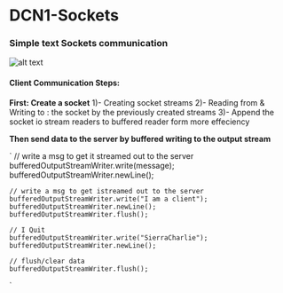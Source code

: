 # DCN1-Sockets
### Simple text Sockets communication
![alt text](https://static.javatpoint.com/core/images/socket-programming.png)

#### Client Communication Steps:

**First: Create a socket** 
1)- Creating socket streams
2)- Reading from & Writing to : the socket by the previously created streams
3)- Append the socket io stream readers to buffered reader form more effeciency

**Then send data to the server by buffered writing to the output stream**

`
    // write a msg to get it streamed out to the server
    bufferedOutputStreamWriter.write(message); 
    bufferedOutputStreamWriter.newLine();

    // write a msg to get istreamed out to the server
    bufferedOutputStreamWriter.write("I am a client"); 
    bufferedOutputStreamWriter.newLine();
    bufferedOutputStreamWriter.flush();
            
    // I Quit        
    bufferedOutputStreamWriter.write("SierraCharlie");
    bufferedOutputStreamWriter.newLine();

    // flush/clear data
    bufferedOutputStreamWriter.flush(); 
`
